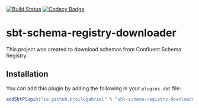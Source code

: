 [![Build Status](https://travis-ci.com/broilogabriel/sbt-schema-registry-downloader.svg?branch=master)](https://travis-ci.com/broilogabriel/sbt-schema-registry-downloader) [![Codacy Badge](https://app.codacy.com/project/badge/Grade/ef9d1d61686f43edb45605460bb63002)](https://www.codacy.com/gh/broilogabriel/sbt-schema-registry-downloader/dashboard?utm_source=github.com&amp;utm_medium=referral&amp;utm_content=broilogabriel/sbt-schema-registry-downloader&amp;utm_campaign=Badge_Grade)

# sbt-schema-registry-downloader

This project was created to download schemas from Confluent Schema Registry.

## Installation

You can add this plugin by adding the following in your `plugins.sbt` file:

```sbt
addSbtPlugin("io.github.broilogabriel" % "sbt-schema-registry-downloader" % "0.0.1-SNAPSHOT")
```
